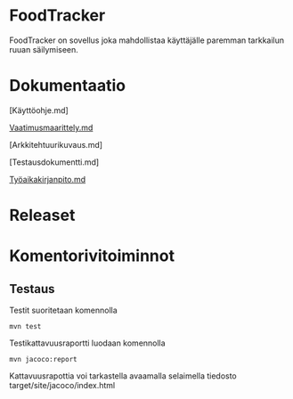 # FoodTracker

FoodTracker on sovellus joka mahdollistaa käyttäjälle paremman tarkkailun ruuan säilymiseen.


# Dokumentaatio

[Käyttöohje.md]

[Vaatimusmaarittely.md](https://github.com/lossitomatossi/ot-harjoitustyo/blob/master/dokumentaatio/vaatimusmaarittely.md)

[Arkkitehtuurikuvaus.md]

[Testausdokumentti.md]

[Työaikakirjanpito.md](https://github.com/lossitomatossi/ot-harjoitustyo/blob/master/dokumentaatio/tyoaikakirjanpito.md)

# Releaset

# Komentorivitoiminnot

## Testaus

Testit suoritetaan komennolla
```
mvn test
```
Testikattavuusraportti luodaan komennolla
```
mvn jacoco:report
```
Kattavuusrapottia voi tarkastella avaamalla selaimella tiedosto target/site/jacoco/index.html

